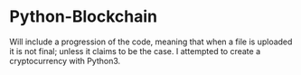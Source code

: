 # Python-Blockchain
Will include a progression of the code, meaning that when a file is uploaded it is not final; unless it claims to be the case. I attempted to create a cryptocurrency with Python3.
